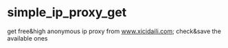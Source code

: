 # simple_ip_proxy_get
get free&amp;high anonymous ip proxy from www.xicidaili.com; check&amp;save the available ones 
